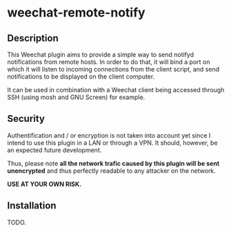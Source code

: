 # weechat-remote-notify

## Description
This Weechat plugin aims to provide a simple way to send notifyd notifications
from remote hosts. In order to do that, it will bind a port on which it will
listen to incoming connections from the client script, and send notifications to
be displayed on the client computer.

It can be used in combination with a Weechat client being accessed through SSH
(using mosh and GNU Screen) for example.

## Security
Authentification and / or encryption is not taken into account yet since I
intend to use this plugin in a LAN or through a VPN. It should, however, be an
expected future development.

Thus, please note **all the network trafic caused by this plugin will be sent
unencrypted** and thus perfectly readable to any attacker on the network. 

**USE AT YOUR OWN RISK.**

## Installation

TODO.
